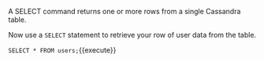 A SELECT command returns one or more rows from a single Cassandra table.

Now use a `SELECT` statement to retrieve your row of user data from the table.

`SELECT * FROM users;`{{execute}}
